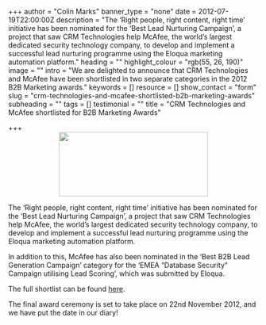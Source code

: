 +++
author = "Colin Marks"
banner_type = "none"
date = 2012-07-19T22:00:00Z
description = "The ‘Right people, right content, right time’ initiative has been nominated for the ‘Best Lead Nurturing Campaign’, a project that saw CRM Technologies help McAfee, the world’s largest dedicated security technology company, to develop and implement a successful lead nurturing programme using the Eloqua marketing automation platform."
heading = ""
highlight_colour = "rgb(55, 26, 190)"
image = ""
intro = "We are delighted to announce that CRM Technologies and McAfee have been shortlisted in two separate categories in the 2012 B2B Marketing awards."
keywords = []
resource = []
show_contact = "form"
slug = "crm-technologies-and-mcafee-shortlisted-b2b-marketing-awards"
subheading = ""
tags = []
testimonial = ""
title = "CRM Technologies and McAfee shortlisted for B2B Marketing Awards"

+++
<img style="display: block; margin-left: auto; margin-right: auto;" src="https://crmtdigital.com/sites/default/files/B2B_AWARDS_FINALIST-300x130.jpg" alt="" width="300" height="130">

The ‘Right people, right content, right time’ initiative has been nominated for the ‘Best Lead Nurturing Campaign’, a project that saw CRM Technologies help McAfee, the world’s largest dedicated security technology company, to develop and implement a successful lead nurturing programme using the Eloqua marketing automation platform.

In addition to this, McAfee has also been nominated in the ‘Best B2B Lead Generation Campaign’ category for the ‘EMEA “Database Security” Campaign utilising Lead Scoring’, which was submitted by Eloqua.

The full shortlist can be found [here](http://www.b2bmarketing.net/sites/default/files/image/articles/pdfs/Shortlist%202012.pdf).

The final award ceremony is set to take place on 22nd November 2012, and we have put the date in our diary!